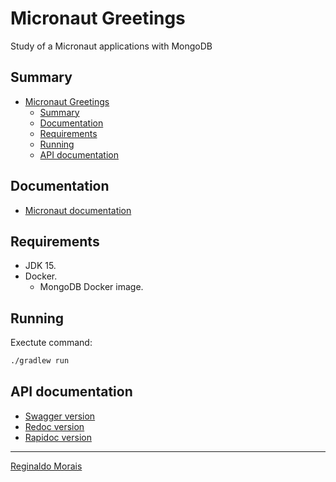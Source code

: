 # Micronaut Greetings

Study of a Micronaut applications with MongoDB

## Summary

- [Micronaut Greetings](#micronaut-greetings)
  - [Summary](#summary)
  - [Documentation](#documentation)
  - [Requirements](#requirements)
  - [Running](#running)
  - [API documentation](#api-documentation)

## Documentation

- [Micronaut documentation](https://docs.micronaut.io/latest/guide/index.html#introduction)

## Requirements

- JDK 15.
- Docker.
  - MongoDB Docker image.

## Running

Exectute command:

```bash
./gradlew run
```

## API documentation

- [Swagger version](http://localhost:8080/swagger-ui)
- [Redoc version](http://localhost:8080/redoc)
- [Rapidoc version](http://localhost:8080/rapidoc)

---

[Reginaldo Morais](mailto:reginaldo.cmorais@gmail.com)
